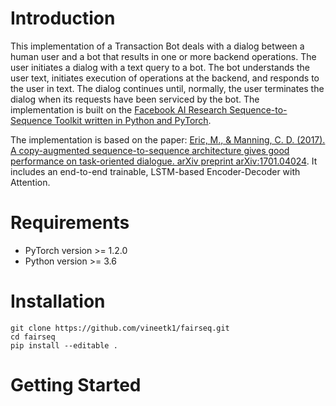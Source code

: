 # Introduction
This implementation of a Transaction Bot deals with a dialog between a human user and a bot that results in one or more backend operations. The user initiates a dialog with a text query to a bot. The bot understands the user text, initiates execution of operations at the backend, and responds to the user in text. The dialog continues until, normally, the user terminates the dialog when its requests have been serviced by the bot. The implementation is built on the <a href="https://github.com/pytorch/fairseq" target="_blank">Facebook AI Research Sequence-to-Sequence Toolkit written in Python and PyTorch</a>.

The implementation is based on the paper: <a href="https://arxiv.org/pdf/1701.04024.pdf" target="_blank">Eric, M., & Manning, C. D. (2017). A copy-augmented sequence-to-sequence architecture gives good performance on task-oriented dialogue. arXiv preprint arXiv:1701.04024</a>. It includes an end-to-end trainable, LSTM-based Encoder-Decoder with Attention.
# Requirements
* PyTorch version >= 1.2.0
* Python version >= 3.6
# Installation
```
git clone https://github.com/vineetk1/fairseq.git
cd fairseq
pip install --editable .
```
# Getting Started

